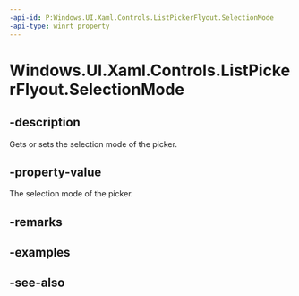 ```yaml
---
-api-id: P:Windows.UI.Xaml.Controls.ListPickerFlyout.SelectionMode
-api-type: winrt property
---
```


<!-- Property syntax
public Windows.UI.Xaml.Controls.ListPickerFlyoutSelectionMode SelectionMode { get;  set; }
-->

# Windows.UI.Xaml.Controls.ListPickerFlyout.SelectionMode

## -description
Gets or sets the selection mode of the picker.



## -property-value
The selection mode of the picker.

## -remarks

## -examples

## -see-also
